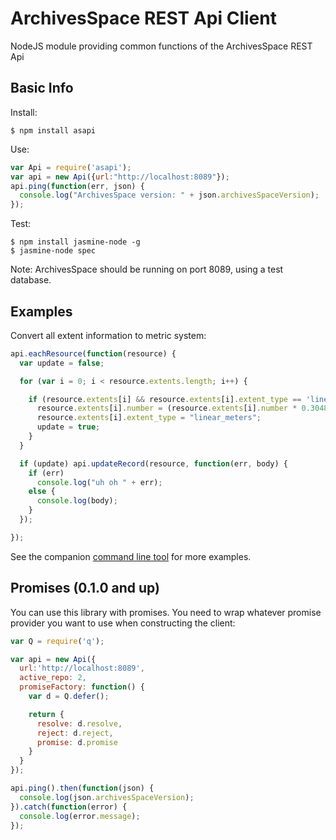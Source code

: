 ArchivesSpace REST Api Client
==================================

NodeJS module providing common functions of the ArchivesSpace REST Api

## Basic Info

Install:

    $ npm install asapi

Use:

```javascript
var Api = require('asapi');
var api = new Api({url:"http://localhost:8089"});
api.ping(function(err, json) {
  console.log("ArchivesSpace version: " + json.archivesSpaceVersion);
});
```

Test:

    $ npm install jasmine-node -g
    $ jasmine-node spec

Note: ArchivesSpace should be running on port 8089, using a test database.

## Examples

Convert all extent information to metric system:

```javascript
api.eachResource(function(resource) {
  var update = false;

  for (var i = 0; i < resource.extents.length; i++) {

    if (resource.extents[i] && resource.extents[i].extent_type == 'linear_feet') {
      resource.extents[i].number = (resource.extents[i].number * 0.3048) + "";
      resource.extents[i].extent_type = "linear_meters";
      update = true;
    }
  }

  if (update) api.updateRecord(resource, function(err, body) {
    if (err)
      console.log("uh oh " + err);
    else {
      console.log(body);
    }
  });

});

```

See the companion [command line tool](https://github.com/lcdhoffman/as_cli) for more examples.

## Promises (0.1.0 and up)

You can use this library with promises. You need to wrap whatever promise provider you want to use when constructing the client:

```javascript
var Q = require('q');

var api = new Api({
  url:'http://localhost:8089',
  active_repo: 2,
  promiseFactory: function() {
    var d = Q.defer();

    return {
      resolve: d.resolve,
      reject: d.reject,
      promise: d.promise
    }
  }
});

api.ping().then(function(json) {
  console.log(json.archivesSpaceVersion);
}).catch(function(error) {
  console.log(error.message);
});
```
